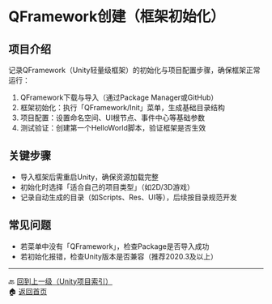 # QFramework创建（框架初始化）

## 项目介绍
记录QFramework（Unity轻量级框架）的初始化与项目配置步骤，确保框架正常运行：
1. QFramework下载与导入（通过Package Manager或GitHub）
2. 框架初始化：执行「QFramework/Init」菜单，生成基础目录结构
3. 项目配置：设置命名空间、UI根节点、事件中心等基础参数
4. 测试验证：创建第一个HelloWorld脚本，验证框架是否生效

## 关键步骤
- 导入框架后需重启Unity，确保资源加载完整
- 初始化时选择「适合自己的项目类型」（如2D/3D游戏）
- 记录自动生成的目录（如Scripts、Res、UI等），后续按目录规范开发

## 常见问题
- 若菜单中没有「QFramework」，检查Package是否导入成功
- 若初始化报错，检查Unity版本是否兼容（推荐2020.3及以上）

---
🔙 [回到上一级（Unity项目索引）](index.md)  
🏠 [返回首页](../../../../index.md)
